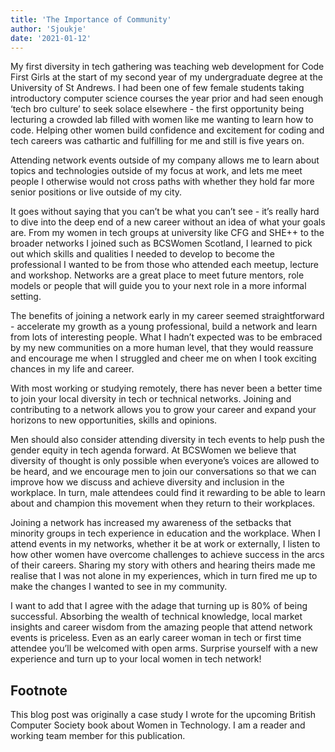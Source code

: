 ```yaml
---
title: 'The Importance of Community'
author: 'Sjoukje'
date: '2021-01-12'
---
```


My first diversity in tech gathering was teaching web development for Code First Girls at the start of my second year of my undergraduate degree at the University of St Andrews. I had been one of few female students taking introductory computer science courses the year prior and had seen enough ‘tech bro culture’ to seek solace elsewhere - the first opportunity being lecturing a crowded lab filled with women like me wanting to learn how to code. Helping other women build confidence and excitement for coding and tech careers was cathartic and fulfilling for me and still is five years on.

Attending network events outside of my company allows me to learn about topics and technologies outside of my focus at work, and lets me meet people I otherwise would not cross paths with whether they hold far more senior positions or live outside of my city.

It goes without saying that you can’t be what you can’t see - it’s really hard to dive into the deep end of a new career without an idea of what your goals are. From my women in tech groups at university like CFG and SHE++ to the broader networks I joined such as BCSWomen Scotland, I learned to pick out which skills and qualities I needed to develop to become the professional I wanted to be from those who attended each meetup, lecture and workshop. Networks are a great place to meet future mentors, role models or people that will guide you to your next role in a more informal setting.

The benefits of joining a network early in my career seemed straightforward - accelerate my growth as a young professional, build a network and learn from lots of interesting people. What I hadn’t expected was to be embraced by my new communities on a more human level, that they would reassure and encourage me when I struggled and cheer me on when I took exciting chances in my life and career.

With most working or studying remotely, there has never been a better time to join your local diversity in tech or technical networks. Joining and contributing to a network allows you to grow your career and expand your horizons to new opportunities, skills and opinions.

Men should also consider attending diversity in tech events to help push the gender equity in tech agenda forward. At BCSWomen we believe that diversity of thought is only possible when everyone’s voices are allowed to be heard, and we encourage men to join our conversations so that we can improve how we discuss and achieve diversity and inclusion in the workplace. In turn, male attendees could find it rewarding to be able to learn about and champion this movement when they return to their workplaces.

Joining a network has increased my awareness of the setbacks that minority groups in tech experience in education and the workplace. When I attend events in my networks, whether it be at work or externally, I listen to how other women have overcome challenges to achieve success in the arcs of their careers. Sharing my story with others and hearing theirs made me realise that I was not alone in my experiences, which in turn fired me up to make the changes I wanted to see in my community.

I want to add that I agree with the adage that turning up is 80% of being successful. Absorbing the wealth of technical knowledge, local market insights and career wisdom from the amazing people that attend network events is priceless. Even as an early career woman in tech or first time attendee you’ll be welcomed with open arms. Surprise yourself with a new experience and turn up to your local women in tech network!

## Footnote

This blog post was originally a case study I wrote for the upcoming British Computer Society book about Women in Technology. I am a reader and working team member for this publication.
